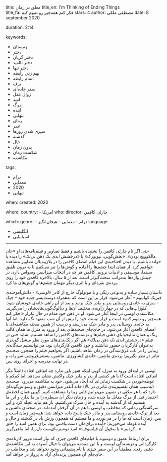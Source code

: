 
title: معلق در زمان 
title_en: I'm Thinking of Ending Things   
title_fa: فکر کنم همه‌چیز رو تموم کنم 
stars: 4
author: مصطفی ملکی
date: 8 september 2020

duration: 2:14

keywords:
  - زمستان 
  - دختر
  - دختر گریان
  - دختر ناامید
  - دختر تنها
  - بهم زدن رابطه
  - اتمام رابطه
  - برف
  - سفر جاده‌ای
  - زوال عقل
  - امید
  - مرگ
  - آینده
  - تنهایی
  - زمان
  - عمر
  - سپری شدن روزها
  - گذشته
  - حال
  - بدون زمان
  - شکست زمان
  - مکاشفه
  
tags:
  - درام
  - معمایی
  - 2020
  - تنهایی 

when:
  created: 2020

where:
  country:
    - آمریکا
who:
  director: چارلی کافمن

which:
  genre:
    - درام
    - معمایی
    - هیجان‌انگیز
  language:
   - انگلیسی
   - اسپانیایی

---

حتی اگر نام چارلی کافمن را نشنیده باشیم و فقط تصاویر و فیلم‌نامه‌های او «جان مالکوویچ بودن»، «بخش‌گویی، نیویورک» یا «درخشش ابدی یک ذهن بی‌لک» را دیده یا خوانده باشیم، با دیدن افتتاحیه‌ی این فیلم امضای کافمن را در پلان‌به‌پلان تصاویر مشاهده خواهیم کرد. از همان ابتدا چشم‌ها را آماده و گوش‌ها را تیز می‌کنیم تا به درون تلفیق سینما، موسیقی و ادبیات برویم. کافمن هر چه در انتخاب میزانسن وسواس دارد، در چینش واژه‌ها به‌مراتب سخت‌گیرتر است. بعد از ۵ سال، بالاخره کافمن خود را روی پرده‌ی نقره‌ای و با اثری دیگر مهمان چشم‌ها و گوش‌های ما کرد. 

داستان بسیار ساده و به‌نوعی رنگی و با مونولوگ خارج از کادر «لوسی» - دانش‌آموخته‌ی فیزیک کوانتوم – آغاز می‌شود. قرار بر این است که به‌همراه دوست‌پسر جدید خود – جِیک – سری به خانه‌ی روستایی پدر و مادر جیک بزنند و بعد از آن راهی خانه‌ی خودشان شود. کلوز‌آپ‌هایی که در چهار زاویه‌ی مختلف آن‌ها و دیالوگ‌گویی‌های‌شان را می‌گیرند. مکاشفه‌‌ی لوسی در اینجا آغاز می‌شود. او در ذهن خود مدام در حال تکرار « فکر کنم همه‌چیز رو تموم کنم» است و قرار نیست خود را بیش از آن شب متعهد نگه دارد. اما آنها به خانه‌ی روستایی پدر و مادر جیک می‌رسند و درست از همین صحنه مکاشفه‌‌ای با امضای کافمن آغاز می‌شود. در جای‌جای صحنه‌های بعد از ورود به منزل ما همان کالت رنگ و همان مالیخولیای ذهنی فیلم‌ها و نوشته‌های کافمن را شاهد هستیم. شاید حتی در فیلم «درخشش ابدی یک ذهن بی‌لک» هم اگر رنگ‌بندی‌های مورد نظر میشل گوندری به‌عنوان کارگردان حضور نداشتند و خود کافمن کارگردان بود، می‌توانستیم سه‌گانه‌ی زیبایی را در باب غرق‌شدگی در زمان شاهد باشیم. اگر بخواهیم فیلم را همچون صحنه‌ی تئاتر در نظر بگیریم؛ پرده‌ی ماشین، خانه‌ی کشاورزی، ماشین، بستنی‌فروشی سر راه، و در نهایت مدرسه و اجرای روی سن. 

لوسی در ابتدای ورود به منزل، گویی اینکه هنوز باور ندارد چه اتفاقی افتاده (اصلاً مگر اتفاقی افتاده است؟) با هر کنشی از پدر و مادر جیک واکنش نشان می‌دهد. اما کم‌کم با غوطه‌خوردن در شکست زمانی‌ای که ایجاد می‌شود، خود به مکاشفه می‌رود. صحنه‌ی‌ (به‌سبب همان تقسیم‌بندی تئاتری در بالا) خانه آنقدر میزانسن دقیق و وسواس‌گونه‌ای دارد که با هر مکثی در تصویر می‌توانیم قابی زیبا را مشاهده کنیم. گویی همان لحظه‌ی احتضار قبل از مرگ مقابل ما چیده شده و زمان دیگر آن سیطره را بر ما ندارد و این ما هستیم که از گذشته به آینده و حال سرک می‌کشیم. باز هم نباید عجله کرد و این سرگشتگی زمانی که مخاطب و لوسی با هم در آن گرفتار آمده‌اند، در صحنه‌ی ماشین و بعد از ترک خانه‌ی روستایی پدر و مادر جیک پاسخ داده خواهد شد؛ همه‌چیز زمان است و بس. زمان است که ما را در می‌نوردد و ما هستیم که همچون وزش باد در گذشته و حال و آینده غوطه می‌خوریم؛ «آینده برای‌مان دست‌نیافتنی بود، برای همین امید را خلق کردیم.» یا به‌قول آن فیلسوف:« امید دوشیزه‌ای‌ست دل‌ربا، اما ماهی‌گریز...»

برای ارتباط عمیق و دوسویه با فیلم‌های کافمن چیزی که نیاز است مرور کارنامه‌‌ی کارگردانی و نویسندگی اوست و با این مقدمه می‌توان با خیال آسوده به این مکاشفه‌ی ذهنی رفت. مطمئناً در این سفر چیزی با نام پشیمانی وجود نخواهد شد و مخاطب در جای‌جای آن همچون پرنده‌ای آزاد به پرواز در خواهد آمد.